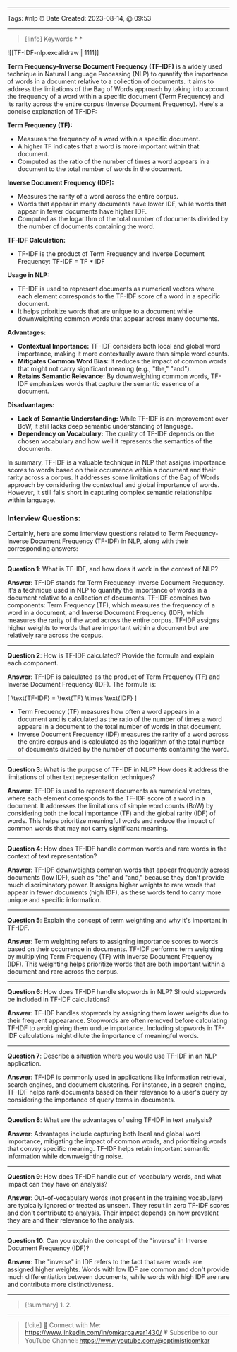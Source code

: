 ------------------------- 
Tags: #nlp 
⏰ Date Created:  2023-08-14, @ 09:53

---
>[!info] Keywords
>* 
>* 


![[TF-IDF-nlp.excalidraw | 1111]]

**Term Frequency-Inverse Document Frequency (TF-IDF)** is a widely used technique in Natural Language Processing (NLP) to quantify the importance of words in a document relative to a collection of documents. It aims to address the limitations of the Bag of Words approach by taking into account the frequency of a word within a specific document (Term Frequency) and its rarity across the entire corpus (Inverse Document Frequency). Here's a concise explanation of TF-IDF:

**Term Frequency (TF):**
- Measures the frequency of a word within a specific document.
- A higher TF indicates that a word is more important within that document.
- Computed as the ratio of the number of times a word appears in a document to the total number of words in the document.

**Inverse Document Frequency (IDF):**
- Measures the rarity of a word across the entire corpus.
- Words that appear in many documents have lower IDF, while words that appear in fewer documents have higher IDF.
- Computed as the logarithm of the total number of documents divided by the number of documents containing the word.

**TF-IDF Calculation:**
- TF-IDF is the product of Term Frequency and Inverse Document Frequency:
   TF-IDF = TF * IDF

**Usage in NLP:**
- TF-IDF is used to represent documents as numerical vectors where each element corresponds to the TF-IDF score of a word in a specific document.
- It helps prioritize words that are unique to a document while downweighting common words that appear across many documents.

**Advantages:**
- **Contextual Importance:** TF-IDF considers both local and global word importance, making it more contextually aware than simple word counts.
- **Mitigates Common Word Bias:** It reduces the impact of common words that might not carry significant meaning (e.g., "the," "and").
- **Retains Semantic Relevance:** By downweighting common words, TF-IDF emphasizes words that capture the semantic essence of a document.

**Disadvantages:**
- **Lack of Semantic Understanding:** While TF-IDF is an improvement over BoW, it still lacks deep semantic understanding of language.
- **Dependency on Vocabulary:** The quality of TF-IDF depends on the chosen vocabulary and how well it represents the semantics of the documents.

In summary, TF-IDF is a valuable technique in NLP that assigns importance scores to words based on their occurrence within a document and their rarity across a corpus. It addresses some limitations of the Bag of Words approach by considering the contextual and global importance of words. However, it still falls short in capturing complex semantic relationships within language.

### Interview Questions:

Certainly, here are some interview questions related to Term Frequency-Inverse Document Frequency (TF-IDF) in NLP, along with their corresponding answers:

---

**Question 1**: What is TF-IDF, and how does it work in the context of NLP?

**Answer**: TF-IDF stands for Term Frequency-Inverse Document Frequency. It's a technique used in NLP to quantify the importance of words in a document relative to a collection of documents. TF-IDF combines two components: Term Frequency (TF), which measures the frequency of a word in a document, and Inverse Document Frequency (IDF), which measures the rarity of the word across the entire corpus. TF-IDF assigns higher weights to words that are important within a document but are relatively rare across the corpus.

---

**Question 2**: How is TF-IDF calculated? Provide the formula and explain each component.

**Answer**: TF-IDF is calculated as the product of Term Frequency (TF) and Inverse Document Frequency (IDF). The formula is:
   
   \[ \text{TF-IDF} = \text{TF} \times \text{IDF} \]

   - Term Frequency (TF) measures how often a word appears in a document and is calculated as the ratio of the number of times a word appears in a document to the total number of words in that document.
   - Inverse Document Frequency (IDF) measures the rarity of a word across the entire corpus and is calculated as the logarithm of the total number of documents divided by the number of documents containing the word.

---

**Question 3**: What is the purpose of TF-IDF in NLP? How does it address the limitations of other text representation techniques?

**Answer**: TF-IDF is used to represent documents as numerical vectors, where each element corresponds to the TF-IDF score of a word in a document. It addresses the limitations of simple word counts (BoW) by considering both the local importance (TF) and the global rarity (IDF) of words. This helps prioritize meaningful words and reduce the impact of common words that may not carry significant meaning.

---

**Question 4**: How does TF-IDF handle common words and rare words in the context of text representation?

**Answer**: TF-IDF downweights common words that appear frequently across documents (low IDF), such as "the" and "and," because they don't provide much discriminatory power. It assigns higher weights to rare words that appear in fewer documents (high IDF), as these words tend to carry more unique and specific information.

---

**Question 5**: Explain the concept of term weighting and why it's important in TF-IDF.

**Answer**: Term weighting refers to assigning importance scores to words based on their occurrence in documents. TF-IDF performs term weighting by multiplying Term Frequency (TF) with Inverse Document Frequency (IDF). This weighting helps prioritize words that are both important within a document and rare across the corpus.

---

**Question 6**: How does TF-IDF handle stopwords in NLP? Should stopwords be included in TF-IDF calculations?

**Answer**: TF-IDF handles stopwords by assigning them lower weights due to their frequent appearance. Stopwords are often removed before calculating TF-IDF to avoid giving them undue importance. Including stopwords in TF-IDF calculations might dilute the importance of meaningful words.

---

**Question 7**: Describe a situation where you would use TF-IDF in an NLP application.

**Answer**: TF-IDF is commonly used in applications like information retrieval, search engines, and document clustering. For instance, in a search engine, TF-IDF helps rank documents based on their relevance to a user's query by considering the importance of query terms in documents.

---

**Question 8**: What are the advantages of using TF-IDF in text analysis?

**Answer**: Advantages include capturing both local and global word importance, mitigating the impact of common words, and prioritizing words that convey specific meaning. TF-IDF helps retain important semantic information while downweighting noise.

---

**Question 9**: How does TF-IDF handle out-of-vocabulary words, and what impact can they have on analysis?

**Answer**: Out-of-vocabulary words (not present in the training vocabulary) are typically ignored or treated as unseen. They result in zero TF-IDF scores and don't contribute to analysis. Their impact depends on how prevalent they are and their relevance to the analysis.

---

**Question 10**: Can you explain the concept of the "inverse" in Inverse Document Frequency (IDF)?

**Answer**: The "inverse" in IDF refers to the fact that rarer words are assigned higher weights. Words with low IDF are common and don't provide much differentiation between documents, while words with high IDF are rare and contribute more distinctiveness.

---

>[!summary] 
>1. 
>2. 

----
>[!cite]
> 🤝 Connect with Me: https://www.linkedin.com/in/omkarpawar1430/
> 💗 Subscribe to our YouTube Channel: https://www.youtube.com/@optimisticomkar
> 
